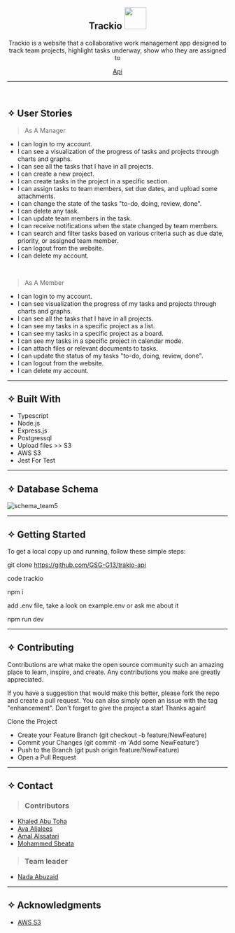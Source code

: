 <div align="center"><h2> Trackio <img src="https://media.giphy.com/media/mGcNjsfWAjY5AEZNw6/giphy.gif" width="50"></h2>

  <p align="center"> Trackio is a website that a collaborative work management app designed to track team projects, highlight tasks underway, show who they are assigned to    
    </p>
   <p align="center"> 
    <a href="https://documenter.getpostman.com/view/18486816/2s93sjV9ZN">Api</a>
  </p>
</div>
<hr>
<br/>


## ✧ User Stories

> As A Manager

- I can login to my account.
- I can see a visualization of the progress of tasks and projects through charts and graphs.
- I can see all the tasks that I have in all projects. 
- I can create a new project.
- I can create tasks in the project in a specific section.
- I can assign tasks to team members, set due dates, and upload some attachments.
- I can change the state of the tasks "to-do, doing, review, done".
- I can delete any task.
- I can update team members in the task.
- I can receive notifications when the state changed by team members.
- I can search and filter tasks based on various criteria such as due date, priority, or assigned team member.
- I can logout from the website.
- I can delete my account.

<br/>

> As A Member

- I can login to my account.
- I can see visualization the progress of my tasks and projects through charts and graphs.
- I can see all the tasks that I have in all projects. 
- I can see my tasks in a specific project as a list.
- I can see my tasks in a specific project as a board.
- I can see my tasks in a specific project in calendar mode.
- I can attach files or relevant documents to tasks.
- I can update the status of my tasks "to-do, doing, review, done".
- I can logout from the website.
- I can delete my account.




<hr>



## ✧ Built With

- Typescript
- Node.js
- Express.js
- Postgressql
- Upload files >> S3
- AWS S3
- Jest For Test

<hr>

## ✧ Database Schema

![schema_team5](https://github.com/GSG-G13/trakio/assets/121340088/d5fb474e-3f5e-42f6-9014-32696acab663)

<hr>    

## ✧ Getting Started

To get a local copy up and running, follow these simple steps:

git clone  https://github.com/GSG-G13/trakio-api

code trackio

npm i

add .env file, take a look on example.env or ask me about it

npm run dev


<hr>

## ✧ Contributing
Contributions are what make the open source community such an amazing place to learn, inspire, and create. Any contributions you make are greatly appreciated.

If you have a suggestion that would make this better, please fork the repo and create a pull request. You can also simply open an issue with the tag "enhancement". Don't forget to give the project a star! Thanks again!

Clone the Project
- Create your Feature Branch (git checkout -b feature/NewFeature)
- Commit your Changes (git commit -m 'Add some NewFeature')
- Push to the Branch (git push origin feature/NewFeature)
- Open a Pull Request

<hr>

## ✧ Contact

> ### Contributors
- [Khaled Abu Toha](https://github.com/KhaledToha)
- [Aya Aljalees](https://github.com/AyaAljalees)
- [Amal Alssatari](https://github.com/Amal-Mousa)
- [Mohammed Sbeata](https://github.com/Mohammed-Sbeata)


> ### Team leader
- [Nada Abuzaid](https://github.com/nada-abuzaid)
<hr>

## ✧ Acknowledgments

- [AWS S3](https://aws.amazon.com/ar/ec2/)
